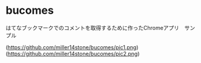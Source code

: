 # bucomes

はてなブックマークでのコメントを取得するために作ったChromeアプリ　サンプル

 (https://github.com/miller14stone/bucomes/pic1.png)
 (https://github.com/miller14stone/bucomes/pic2.png)
